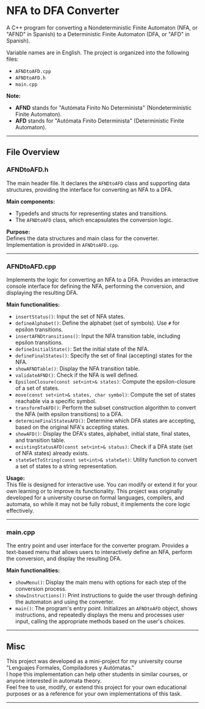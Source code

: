 # NFA to DFA Converter

A C++ program for converting a Nondeterministic Finite Automaton (NFA, or "AFND" in Spanish) to a Deterministic Finite Automaton (DFA, or "AFD" in Spanish).

Variable names are in English. The project is organized into the following files:
- `AFNDtoAFD.cpp`
- `AFNDtoAFD.h`
- `main.cpp`

**Note:**  
- **AFND** stands for "Autómata Finito No Determinista" (Nondeterministic Finite Automaton).  
- **AFD** stands for "Autómata Finito Determinista" (Deterministic Finite Automaton).

---
## File Overview

### AFNDtoAFD.h

The main header file. It declares the `AFNDtoAFD` class and supporting data structures, providing the interface for converting an NFA to a DFA.

**Main components:**
- Typedefs and structs for representing states and transitions.
- The `AFNDtoAFD` class, which encapsulates the conversion logic.

**Purpose:**  
Defines the data structures and main class for the converter. Implementation is provided in `AFNDtoAFD.cpp`.

---

### AFNDtoAFD.cpp

Implements the logic for converting an NFA to a DFA. Provides an interactive console interface for defining the NFA, performing the conversion, and displaying the resulting DFA.

**Main functionalities:**
- `insertStatus()`: Input the set of NFA states.
- `defineAlphabet()`: Define the alphabet (set of symbols). Use `#` for epsilon transitions.
- `insertAFNDtransitions()`: Input the NFA transition table, including epsilon transitions.
- `defineInitialState()`: Set the initial state of the NFA.
- `defineFinalStates()`: Specify the set of final (accepting) states for the NFA.
- `showAFNDTable()`: Display the NFA transition table.
- `validateAFND()`: Check if the NFA is well defined.
- `EpsilonClosure(const set<int>& states)`: Compute the epsilon-closure of a set of states.
- `move(const set<int>& states, char symbol)`: Compute the set of states reachable via a specific symbol.
- `transformToAFD()`: Perform the subset construction algorithm to convert the NFA (with epsilon transitions) to a DFA.
- `determineFinalStatesAFD()`: Determine which DFA states are accepting, based on the original NFA's accepting states.
- `showAFD()`: Display the DFA's states, alphabet, initial state, final states, and transition table.
- `existingStatusAFD(const set<int>& status)`: Check if a DFA state (set of NFA states) already exists.
- `stateSetToString(const set<int>& stateSet)`: Utility function to convert a set of states to a string representation.

**Usage:**  
This file is designed for interactive use. You can modify or extend it for your own learning or to improve its functionality. This project was originally developed for a university course on formal languages, compilers, and automata, so while it may not be fully robust, it implements the core logic effectively.

---

### main.cpp

The entry point and user interface for the converter program. Provides a text-based menu that allows users to interactively define an NFA, perform the conversion, and display the resulting DFA.

**Main functionalities:**
- `showMenu()`: Display the main menu with options for each step of the conversion process.
- `showInstructions()`: Print instructions to guide the user through defining the automaton and using the converter.
- `main()`: The program's entry point. Initializes an `AFNDtoAFD` object, shows instructions, and repeatedly displays the menu and processes user input, calling the appropriate methods based on the user's choices.

---

## Misc

This project was developed as a mini-project for my university course "Lenguajes Formales, Compiladores y Autómatas."  
I hope this implementation can help other students in similar courses, or anyone interested in automata theory.  
Feel free to use, modify, or extend this project for your own educational purposes or as a reference for your own implementations of this task.

---